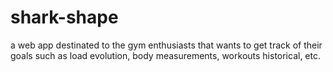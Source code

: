 # shark-shape
a web app destinated to the gym enthusiasts that wants to get track of their goals such as load evolution, body measurements, workouts historical, etc.
